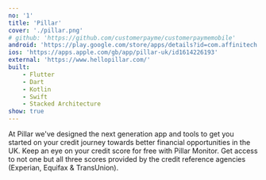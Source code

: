```yaml
---
no: '1'
title: 'Pillar'
cover: './pillar.png'
# github: 'https://github.com/customerpayme/customerpaymemobile'
android: 'https://play.google.com/store/apps/details?id=com.affinitech.pillar'
ios: 'https://apps.apple.com/gb/app/pillar-uk/id1614226193'
external: 'https://www.hellopillar.com/'
built:
    - Flutter
    - Dart
    - Kotlin
    - Swift
    - Stacked Architecture
show: true
---
```


At Pillar we've designed the next generation app and tools to get you started on your credit journey towards better financial opportunities in the UK.
Keep an eye on your credit score for free with Pillar Monitor. Get access to not one but all three scores provided by the credit reference agencies (Experian, Equifax & TransUnion).